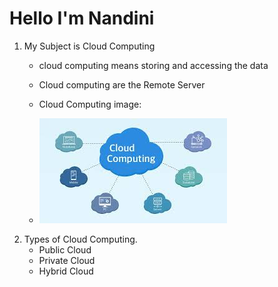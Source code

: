 # Hello I'm Nandini
1. My Subject is Cloud Computing
   - cloud computing means storing and accessing the data
   - Cloud computing are the Remote Server
   -  Cloud Computing image:
   
   -    ![Fix it quick!Tulorials(1)](https://github.com/atltanmay/my-website/blob/main/Cloud.jpg)
2. Types of Cloud Computing.
   - Public Cloud
   - Private Cloud
   - Hybrid Cloud
